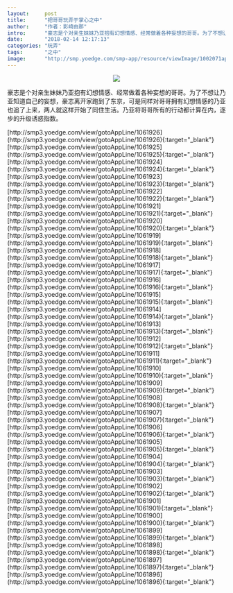 ```yaml
---
layout:     post
title:      "把哥哥玩弄于掌心之中"
author:     "作者：影崎由那"
intro:      "豪志是个对亲生妹妹乃亚抱有幻想情感、经常做着各种妄想的哥哥。为了不想让乃亚知道自己的妄想，豪志离开家跑到了东京，可是同样对哥哥拥有幻想情感的乃亚也追了上来，两人就这样开始了同住生活。乃亚将哥哥所有的行动都计算在内，逐步的升级诱惑指数。"
date:       "2018-02-14 12:17:13"
categories: "玩弄"
tags:       "之中"
image:      "http://smp.yoedge.com/smp-app/resource/viewImage/1002071appline.png"
---
```

<div style="text-align: center">
<p><img src="http://smp.yoedge.com/smp-app/resource/viewImage/1002071appline.png"/></p>
</div>
<p class="post-meta">
<span>豪志是个对亲生妹妹乃亚抱有幻想情感、经常做着各种妄想的哥哥。为了不想让乃亚知道自己的妄想，豪志离开家跑到了东京，可是同样对哥哥拥有幻想情感的乃亚也追了上来，两人就这样开始了同住生活。乃亚将哥哥所有的行动都计算在内，逐步的升级诱惑指数。</span>
</p>
[http://smp3.yoedge.com/view/gotoAppLine/1061926](http://smp3.yoedge.com/view/gotoAppLine/1061926){:target="_blank"}
[http://smp3.yoedge.com/view/gotoAppLine/1061925](http://smp3.yoedge.com/view/gotoAppLine/1061925){:target="_blank"}
[http://smp3.yoedge.com/view/gotoAppLine/1061924](http://smp3.yoedge.com/view/gotoAppLine/1061924){:target="_blank"}
[http://smp3.yoedge.com/view/gotoAppLine/1061923](http://smp3.yoedge.com/view/gotoAppLine/1061923){:target="_blank"}
[http://smp3.yoedge.com/view/gotoAppLine/1061922](http://smp3.yoedge.com/view/gotoAppLine/1061922){:target="_blank"}
[http://smp3.yoedge.com/view/gotoAppLine/1061921](http://smp3.yoedge.com/view/gotoAppLine/1061921){:target="_blank"}
[http://smp3.yoedge.com/view/gotoAppLine/1061920](http://smp3.yoedge.com/view/gotoAppLine/1061920){:target="_blank"}
[http://smp3.yoedge.com/view/gotoAppLine/1061919](http://smp3.yoedge.com/view/gotoAppLine/1061919){:target="_blank"}
[http://smp3.yoedge.com/view/gotoAppLine/1061918](http://smp3.yoedge.com/view/gotoAppLine/1061918){:target="_blank"}
[http://smp3.yoedge.com/view/gotoAppLine/1061917](http://smp3.yoedge.com/view/gotoAppLine/1061917){:target="_blank"}
[http://smp3.yoedge.com/view/gotoAppLine/1061916](http://smp3.yoedge.com/view/gotoAppLine/1061916){:target="_blank"}
[http://smp3.yoedge.com/view/gotoAppLine/1061915](http://smp3.yoedge.com/view/gotoAppLine/1061915){:target="_blank"}
[http://smp3.yoedge.com/view/gotoAppLine/1061914](http://smp3.yoedge.com/view/gotoAppLine/1061914){:target="_blank"}
[http://smp3.yoedge.com/view/gotoAppLine/1061913](http://smp3.yoedge.com/view/gotoAppLine/1061913){:target="_blank"}
[http://smp3.yoedge.com/view/gotoAppLine/1061912](http://smp3.yoedge.com/view/gotoAppLine/1061912){:target="_blank"}
[http://smp3.yoedge.com/view/gotoAppLine/1061911](http://smp3.yoedge.com/view/gotoAppLine/1061911){:target="_blank"}
[http://smp3.yoedge.com/view/gotoAppLine/1061910](http://smp3.yoedge.com/view/gotoAppLine/1061910){:target="_blank"}
[http://smp3.yoedge.com/view/gotoAppLine/1061909](http://smp3.yoedge.com/view/gotoAppLine/1061909){:target="_blank"}
[http://smp3.yoedge.com/view/gotoAppLine/1061908](http://smp3.yoedge.com/view/gotoAppLine/1061908){:target="_blank"}
[http://smp3.yoedge.com/view/gotoAppLine/1061907](http://smp3.yoedge.com/view/gotoAppLine/1061907){:target="_blank"}
[http://smp3.yoedge.com/view/gotoAppLine/1061906](http://smp3.yoedge.com/view/gotoAppLine/1061906){:target="_blank"}
[http://smp3.yoedge.com/view/gotoAppLine/1061905](http://smp3.yoedge.com/view/gotoAppLine/1061905){:target="_blank"}
[http://smp3.yoedge.com/view/gotoAppLine/1061904](http://smp3.yoedge.com/view/gotoAppLine/1061904){:target="_blank"}
[http://smp3.yoedge.com/view/gotoAppLine/1061903](http://smp3.yoedge.com/view/gotoAppLine/1061903){:target="_blank"}
[http://smp3.yoedge.com/view/gotoAppLine/1061902](http://smp3.yoedge.com/view/gotoAppLine/1061902){:target="_blank"}
[http://smp3.yoedge.com/view/gotoAppLine/1061901](http://smp3.yoedge.com/view/gotoAppLine/1061901){:target="_blank"}
[http://smp3.yoedge.com/view/gotoAppLine/1061900](http://smp3.yoedge.com/view/gotoAppLine/1061900){:target="_blank"}
[http://smp3.yoedge.com/view/gotoAppLine/1061899](http://smp3.yoedge.com/view/gotoAppLine/1061899){:target="_blank"}
[http://smp3.yoedge.com/view/gotoAppLine/1061898](http://smp3.yoedge.com/view/gotoAppLine/1061898){:target="_blank"}
[http://smp3.yoedge.com/view/gotoAppLine/1061897](http://smp3.yoedge.com/view/gotoAppLine/1061897){:target="_blank"}
[http://smp3.yoedge.com/view/gotoAppLine/1061896](http://smp3.yoedge.com/view/gotoAppLine/1061896){:target="_blank"}



